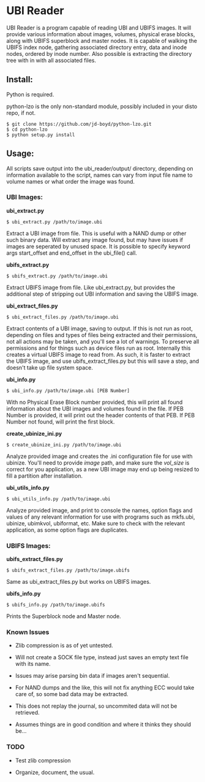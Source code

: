 # UBI Reader


UBI Reader is a program capable of reading UBI and UBIFS images.
It will provide various information about images, volumes, physical erase
blocks, along with UBIFS superblock and master nodes. It is capable of walking
the UBIFS index node, gathering associated directory entry, data and inode nodes,
ordered by inode number. Also possible is extracting the directory tree with in
with all associated files.

## Install:

Python is required.

python-lzo is the only non-standard module, possibly included in your disto repo, if not.

    $ git clone https://github.com/jd-boyd/python-lzo.git
    $ cd python-lzo
    $ python setup.py install


## Usage:
All scripts save output into the ubi_reader/output/ directory, depending on information
available to the script, names can vary from input file name to volume names or what order
the image was found.

### UBI Images:

__ubi_extract.py__

    $ ubi_extract.py /path/to/image.ubi

Extract a UBI image from file. This is useful with a NAND dump or other such binary data.
Will extract any image found, but may have issues if images are seperated by unused space.
It is possible to specify keyword args start_offset and end\_offset in the ubi\_file() call.


__ubifs_extract.py__

    $ ubifs_extract.py /path/to/image.ubi

Extract UBIFS image from file. Like ubi_extract.py, but provides the additional step of
stripping out UBI information and saving the UBIFS image.


__ubi\_extract\_files.py__

    $ ubi_extract_files.py /path/to/image.ubi

Extract contents of a UBI image, saving to output. If this is not run as root, depending
on files and types of files being extracted and their permissions, not all actions may
be taken, and you'll see a lot of warnings. To preserve all permissions and for things
such as device files run as root. Internally this creates a virtual UBIFS image to read
from. As such, it is faster to extract the UBIFS image, and use ubifs\_extract\_files.py
but this will save a step, and doesn't take up file system space.

__ubi_info.py__

    $ ubi_info.py /path/to/image.ubi [PEB Number]

With no Physical Erase Block number provided, this will print all found information about
the UBI images and volumes found in the file. If PEB Number is provided, it will print
out the header contents of that PEB. If PEB Number not found, will print the first block.


__create\_ubinize\_ini.py__

    $ create_ubinize_ini.py /path/to/image.ubi

Analyze provided image and creates the .ini configuration file for use with ubinize. You'll
need to provide _image_ path, and make sure the _vol\_size_ is correct for you application,
as a new UBI image may end up being resized to fill a partition after installation.

__ubi\_utils\_info.py__

    $ ubi_utils_info.py /path/to/image.ubi

Analyze provided image, and print to console the names, option flags and values of any relevant
information for use with programs such as mkfs.ubi, ubinize, ubimkvol, ubiformat, etc. Make
sure to check with the relevant application, as some option flags are duplicates.


### UBIFS Images:
__ubifs\_extract\_files.py__

    $ ubifs_extract_files.py /path/to/image.ubifs

Same as ubi\_extract\_files.py but works on UBIFS images.

__ubifs\_info.py__

    $ ubifs_info.py /path/to/image.ubifs

Prints the Superblock node and Master node.

### Known Issues

* Zlib compression is as of yet untested.

* Will not create a SOCK file type, instead just saves an empty text file with its name.

* Issues may arise parsing bin data if images aren't sequential.

* For NAND dumps and the like, this will not fix anything ECC would take care of, so some bad data
may be extracted.

* This does not replay the journal, so uncommited data will not be retrieved.

* Assumes things are in good condition and where it thinks they should be...

### TODO

* Test zlib compression

* Organize, document, the usual.

